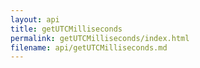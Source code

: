 ```yaml
---
layout: api
title: getUTCMilliseconds
permalink: getUTCMilliseconds/index.html
filename: api/getUTCMilliseconds.md
---
```

